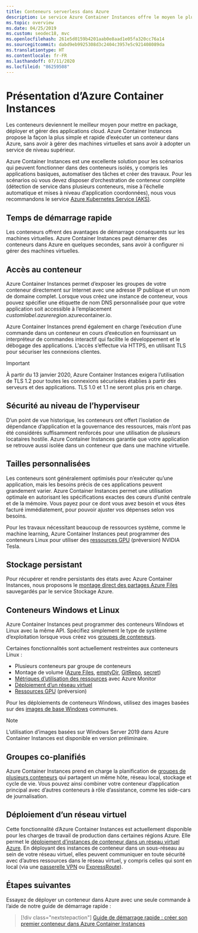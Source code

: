 ```yaml
---
title: Conteneurs serverless dans Azure
description: Le service Azure Container Instances offre le moyen le plus simple et le plus rapide d’exécuter des conteneurs isolés dans Azure, sans avoir à gérer des machines virtuelles ni à adopter un orchestrateur de plus haut niveau.
ms.topic: overview
ms.date: 04/25/2019
ms.custom: seodec18, mvc
ms.openlocfilehash: 261e5d0159b4201aab0e8aad1e05fa320cc76a14
ms.sourcegitcommit: dabd9eb9925308d3c2404c3957e5c921408089da
ms.translationtype: HT
ms.contentlocale: fr-FR
ms.lasthandoff: 07/11/2020
ms.locfileid: "86259508"
---
```

# <a name="what-is-azure-container-instances"></a>Présentation d’Azure Container Instances

Les conteneurs deviennent le meilleur moyen pour mettre en package, déployer et gérer des applications cloud. Azure Container Instances propose la façon la plus simple et rapide d’exécuter un conteneur dans Azure, sans avoir à gérer des machines virtuelles et sans avoir à adopter un service de niveau supérieur.

Azure Container Instances est une excellente solution pour les scénarios qui peuvent fonctionner dans des conteneurs isolés, y compris les applications basiques, automatiser des tâches et créer des travaux. Pour les scénarios où vous devez disposer d’orchestration de conteneur complète (détection de service dans plusieurs conteneurs, mise à l’échelle automatique et mises à niveau d’application coordonnées), nous vous recommandons le service [Azure Kubernetes Service (AKS)](../aks/index.yml).

## <a name="fast-startup-times"></a>Temps de démarrage rapide

Les conteneurs offrent des avantages de démarrage conséquents sur les machines virtuelles. Azure Container Instances peut démarrer des conteneurs dans Azure en quelques secondes, sans avoir à configurer ni gérer des machines virtuelles.

## <a name="container-access"></a>Accès au conteneur

Azure Container Instances permet d’exposer les groupes de votre conteneur directement sur Internet avec une adresse IP publique et un nom de domaine complet. Lorsque vous créez une instance de conteneur, vous pouvez spécifier une étiquette de nom DNS personnalisée pour que votre application soit accessible à l’emplacement *customlabel*.*azureregion*.azurecontainer.io.

Azure Container Instances prend également en charge l’exécution d’une commande dans un conteneur en cours d’exécution en fournissant un interpréteur de commandes interactif qui facilite le développement et le débogage des applications. L’accès s’effectue via HTTPS, en utilisant TLS pour sécuriser les connexions clientes.

> [!IMPORTANT]
> À partir du 13 janvier 2020, Azure Container Instances exigera l’utilisation de TLS 1.2 pour toutes les connexions sécurisées établies à partir des serveurs et des applications. TLS 1.0 et 1.1 ne seront plus pris en charge.

## <a name="hypervisor-level-security"></a>Sécurité au niveau de l’hyperviseur

D’un point de vue historique, les conteneurs ont offert l’isolation de dépendance d’application et la gouvernance des ressources, mais n’ont pas été considérés suffisamment renforcés pour une utilisation de plusieurs locataires hostile. Azure Container Instances garantie que votre application se retrouve aussi isolée dans un conteneur que dans une machine virtuelle.


## <a name="custom-sizes"></a>Tailles personnalisées

Les conteneurs sont généralement optimisés pour n’exécuter qu’une application, mais les besoins précis de ces applications peuvent grandement varier. Azure Container Instances permet une utilisation optimale en autorisant les spécifications exactes des cœurs d’unité centrale et de la mémoire. Vous payez pour ce dont vous avez besoin et vous êtes facturé immédiatement, pour pouvoir ajuster vos dépenses selon vos besoins.

Pour les travaux nécessitant beaucoup de ressources système, comme le machine learning, Azure Container Instances peut programmer des conteneurs Linux pour utiliser des [ressources GPU](container-instances-gpu.md) (préversion) NVIDIA Tesla.

## <a name="persistent-storage"></a>Stockage persistant

Pour récupérer et rendre persistants des états avec Azure Container Instances, nous proposons le [montage direct des partages Azure Files](./container-instances-volume-azure-files.md) sauvegardés par le service Stockage Azure.

## <a name="linux-and-windows-containers"></a>Conteneurs Windows et Linux

Azure Container Instances peut programmer des conteneurs Windows et Linux avec la même API. Spécifiez simplement le type de système d’exploitation lorsque vous créez vos [groupes de conteneurs](container-instances-container-groups.md).

Certaines fonctionnalités sont actuellement restreintes aux conteneurs Linux :

* Plusieurs conteneurs par groupe de conteneurs
* Montage de volume ([Azure Files](container-instances-volume-azure-files.md), [emptyDir](container-instances-volume-emptydir.md), [GitRepo](container-instances-volume-gitrepo.md), [secret](container-instances-volume-secret.md))
* [Métriques d’utilisation des ressources](container-instances-monitor.md) avec Azure Monitor
* [Déploiement d’un réseau virtuel](container-instances-vnet.md)
* [Ressources GPU](container-instances-gpu.md) (préversion)

Pour les déploiements de conteneurs Windows, utilisez des images basées sur des [images de base Windows](container-instances-faq.md#what-windows-base-os-images-are-supported) communes.

> [!NOTE]
> L’utilisation d’images basées sur Windows Server 2019 dans Azure Container Instances est disponible en version préliminaire.

## <a name="co-scheduled-groups"></a>Groupes co-planifiés

Azure Container Instances prend en charge la planification de [groupes de plusieurs conteneurs](container-instances-container-groups.md) qui partagent un même hôte, réseau local, stockage et cycle de vie. Vous pouvez ainsi combiner votre conteneur d’application principal avec d’autres conteneurs à rôle d’assistance, comme les side-cars de journalisation.

## <a name="virtual-network-deployment"></a>Déploiement d’un réseau virtuel

Cette fonctionnalité d’Azure Container Instances est actuellement disponible pour les charges de travail de production dans certaines régions Azure. Elle permet le [déploiement d’instances de conteneur dans un réseau virtuel Azure](container-instances-vnet.md). En déployant des instances de conteneur dans un sous-réseau au sein de votre réseau virtuel, elles peuvent communiquer en toute sécurité avec d’autres ressources dans le réseau virtuel, y compris celles qui sont en local (via une [passerelle VPN](../vpn-gateway/vpn-gateway-about-vpngateways.md) ou [ ExpressRoute](../expressroute/expressroute-introduction.md)).

## <a name="next-steps"></a>Étapes suivantes

Essayez de déployer un conteneur dans Azure avec une seule commande à l’aide de notre guide de démarrage rapide :

> [!div class="nextstepaction"]
> [Guide de démarrage rapide : créer son premier conteneur dans Azure Container Instances](container-instances-quickstart.md)

<!-- LINKS - External -->
[terms-of-use]: https://azure.microsoft.com/support/legal/preview-supplemental-terms/
